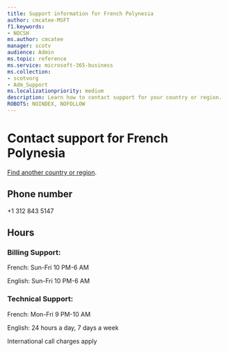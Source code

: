 ```yaml
---                                
title: Support information for French Polynesia
author: cmcatee-MSFT
f1.keywords:
- NOCSH
ms.author: cmcatee
manager: scotv
audience: Admin
ms.topic: reference
ms.service: microsoft-365-business
ms.collection: 
- scotvorg
- Adm_Support
ms.localizationpriority: medium
description: Learn how to contact support for your country or region.
ROBOTS: NOINDEX, NOFOLLOW
---
```


# Contact support for French Polynesia

[Find another country or region](../get-help-support.md).

## Phone number
+1 312 843 5147

## Hours
### Billing Support:

French: Sun-Fri 10 PM-6 AM

English: Sun-Fri 10 PM-6 AM

### Technical Support:

French: Mon-Fri 9 PM-10 AM

English: 24 hours a day, 7 days a week

International call charges apply
